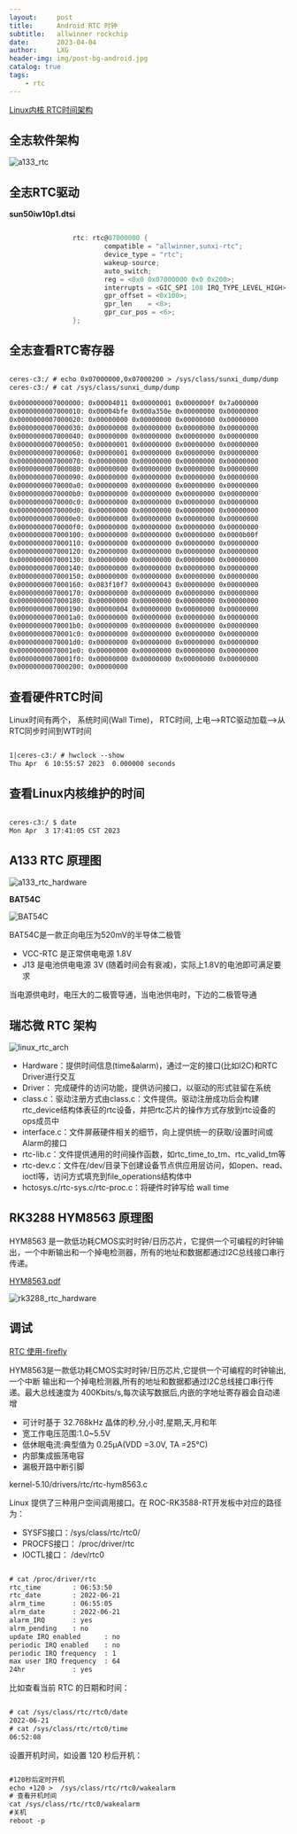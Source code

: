 ```yaml
---
layout:     post
title:      Android RTC 时钟
subtitle:   allwinner rockchip
date:       2023-04-04
author:     LXG
header-img: img/post-bg-android.jpg
catalog: true
tags:
    - rtc
---
```


[Linux内核 RTC时间架构](https://www.cnblogs.com/yikoulinux/p/16782978.html)

## 全志软件架构

![a133_rtc](/images/allwinner/a133_rtc.png)

## 全志RTC驱动

**sun50iw10p1.dtsi**

```c

                rtc: rtc@07000000 {
                        compatible = "allwinner,sunxi-rtc";
                        device_type = "rtc";
                        wakeup-source;                                   // 表示RTC是具备休眠唤醒能力的中断唤醒源
                        auto_switch;                                     // 支持RTC使用的32k时钟源硬件自动切换
                        reg = <0x0 0x07000000 0x0 0x200>;                // RTC寄存器基地址和映射范围
                        interrupts = <GIC_SPI 108 IRQ_TYPE_LEVEL_HIGH>;
                        gpr_offset = <0x100>;                            // RTC通用寄存器的偏移
                        gpr_len    = <8>;
                        gpr_cur_pos = <6>;                               // RTC通用寄存器的个数
                };

```

## 全志查看RTC寄存器

```txt

ceres-c3:/ # echo 0x07000000,0x07000200 > /sys/class/sunxi_dump/dump                                                                                                                                                           
ceres-c3:/ # cat /sys/class/sunxi_dump/dump                                                                                                                                                                                    

0x0000000007000000: 0x00004011 0x00000001 0x0000000f 0x7a000000
0x0000000007000010: 0x00004bfe 0x000a350e 0x00000000 0x00000000
0x0000000007000020: 0x00000000 0x00000000 0x00000000 0x00000000
0x0000000007000030: 0x00000000 0x00000000 0x00000000 0x00000000
0x0000000007000040: 0x00000000 0x00000000 0x00000000 0x00000000
0x0000000007000050: 0x00000001 0x00000000 0x00000000 0x00000000
0x0000000007000060: 0x00000001 0x00000000 0x00000000 0x00000000
0x0000000007000070: 0x00000000 0x00000000 0x00000000 0x00000000
0x0000000007000080: 0x00000000 0x00000000 0x00000000 0x00000000
0x0000000007000090: 0x00000000 0x00000000 0x00000000 0x00000000
0x00000000070000a0: 0x00000000 0x00000000 0x00000000 0x00000000
0x00000000070000b0: 0x00000000 0x00000000 0x00000000 0x00000000
0x00000000070000c0: 0x00000000 0x00000000 0x00000000 0x00000000
0x00000000070000d0: 0x00000000 0x00000000 0x00000000 0x00000000
0x00000000070000e0: 0x00000000 0x00000000 0x00000000 0x00000000
0x00000000070000f0: 0x00000000 0x00000000 0x00000000 0x00000000
0x0000000007000100: 0x00000000 0x00000000 0x00000000 0x0000b00f
0x0000000007000110: 0x00000000 0x00000000 0x00000000 0x00000000
0x0000000007000120: 0x20000000 0x00000000 0x00000000 0x00000000
0x0000000007000130: 0x00000000 0x00000000 0x00000000 0x00000000
0x0000000007000140: 0x00000000 0x00000000 0x00000000 0x00000000
0x0000000007000150: 0x00000000 0x00000000 0x00000000 0x00000000
0x0000000007000160: 0x083f10f7 0x00000043 0x00000000 0x00000000
0x0000000007000170: 0x00000000 0x00000000 0x00000000 0x00000000
0x0000000007000180: 0x00000000 0x00000000 0x00000000 0x00000000
0x0000000007000190: 0x00000004 0x00000000 0x00000000 0x00000000
0x00000000070001a0: 0x00000000 0x00000000 0x00000000 0x00000000
0x00000000070001b0: 0x00000000 0x00000000 0x00000000 0x00000000
0x00000000070001c0: 0x00000000 0x00000000 0x00000000 0x00000000
0x00000000070001d0: 0x00000000 0x00000000 0x00000000 0x00000000
0x00000000070001e0: 0x00000000 0x00000000 0x00000000 0x00000000
0x00000000070001f0: 0x00000000 0x00000000 0x00000000 0x00000000
0x0000000007000200: 0x00000000

```

## 查看硬件RTC时间

Linux时间有两个， 系统时间(Wall Time)， RTC时间, 上电-->RTC驱动加载-->从RTC同步时间到WT时间

```txt

1|ceres-c3:/ # hwclock --show 
Thu Apr  6 10:55:57 2023  0.000000 seconds

```

## 查看Linux内核维护的时间

```txt

ceres-c3:/ $ date
Mon Apr  3 17:41:05 CST 2023

```

## A133 RTC 原理图

![a133_rtc_hardware](/images/allwinner/a133_rtc_hardware.png)


**BAT54C**

![BAT54C](/images/allwinner/BAT54C.png)

BAT54C是一款正向电压为520mV的半导体二极管

* VCC-RTC 是正常供电电源 1.8V
* J13 是电池供电电源 3V (随着时间会有衰减)，实际上1.8V的电池即可满足要求

当电源供电时，电压大的二极管导通，当电池供电时，下边的二极管导通

## 瑞芯微 RTC 架构

![linux_rtc_arch](/images/linux/linux_rtc_arch.png)

* Hardware：提供时间信息(time&alarm)，通过一定的接口(比如I2C)和RTC Driver进行交互
* Driver：  完成硬件的访问功能，提供访问接口，以驱动的形式驻留在系统
* class.c：驱动注册方式由class.c：文件提供。驱动注册成功后会构建rtc_device结构体表征的rtc设备，并把rtc芯片的操作方式存放到rtc设备的ops成员中
* interface.c：文件屏蔽硬件相关的细节，向上提供统一的获取/设置时间或Alarm的接口
* rtc-lib.c：文件提供通用的时间操作函数，如rtc_time_to_tm、rtc_valid_tm等
* rtc-dev.c：文件在/dev/目录下创建设备节点供应用层访问，如open、read、ioctl等，访问方式填充到file_operations结构体中
* hctosys.c/rtc-sys.c/rtc-proc.c：将硬件时钟写给 wall time

## RK3288 HYM8563 原理图

HYM8563 是一款低功耗CMOS实时时钟/日历芯片，它提供一个可编程的时钟输出，一个中断输出和一个掉电检测器，所有的地址和数据都通过I2C总线接口串行传递。

[HYM8563.pdf](https://www.t-firefly.com/download/fireprime/hardware/HYM8563.pdf)

![rk3288_rtc_hardware](/images/rockchip/rk3288/rk3288_rtc_hardware.png)

## 调试

[RTC 使用-firefly](https://wiki.t-firefly.com/zh_CN/ROC-RK3588-RT/usage_rtc.html)

HYM8563是一款低功耗CMOS实时时钟/日历芯片,它提供一个可编程的时钟输出,一个中断 输出和一个掉电检测器,所有的地址和数据都通过I2C总线接口串行传递。最大总线速度为 400Kbits/s,每次读写数据后,内嵌的字地址寄存器会自动递增

* 可计时基于 32.768kHz 晶体的秒,分,小时,星期,天,月和年
* 宽工作电压范围:1.0~5.5V
* 低休眠电流:典型值为 0.25μA(VDD =3.0V, TA =25°C)
* 内部集成振荡电容
* 漏极开路中断引脚

kernel-5.10/drivers/rtc/rtc-hym8563.c

Linux 提供了三种用户空间调用接口。在 ROC-RK3588-RT开发板中对应的路径为：

* SYSFS接口：/sys/class/rtc/rtc0/
* PROCFS接口： /proc/driver/rtc
* IOCTL接口： /dev/rtc0

```txt

# cat /proc/driver/rtc
rtc_time        : 06:53:50
rtc_date        : 2022-06-21
alrm_time       : 06:55:05
alrm_date       : 2022-06-21
alarm_IRQ       : yes
alrm_pending    : no
update IRQ enabled      : no
periodic IRQ enabled    : no
periodic IRQ frequency  : 1
max user IRQ frequency  : 64
24hr            : yes

```

比如查看当前 RTC 的日期和时间：

```txt

# cat /sys/class/rtc/rtc0/date 
2022-06-21
# cat /sys/class/rtc/rtc0/time 
06:52:08

```

设置开机时间，如设置 120 秒后开机：

```txt

#120秒后定时开机
echo +120 >  /sys/class/rtc/rtc0/wakealarm
# 查看开机时间
cat /sys/class/rtc/rtc0/wakealarm
#关机
reboot -p

```






